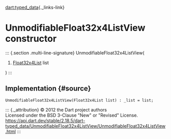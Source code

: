 [dart:typed\_data](../../dart-typed_data/dart-typed_data-library){._links-link}

UnmodifiableFloat32x4ListView constructor
=========================================

::: {.section .multi-line-signature}
UnmodifiableFloat32x4ListView(

1.  [Float32x4List](../float32x4list-class) list

)
:::

Implementation {#source}
--------------

``` {.language-dart data-language="dart"}
UnmodifiableFloat32x4ListView(Float32x4List list) : _list = list;
```

::: {._attribution}
© 2012 the Dart project authors\
Licensed under the BSD 3-Clause \"New\" or \"Revised\" License.\
<https://api.dart.dev/stable/2.18.5/dart-typed_data/UnmodifiableFloat32x4ListView/UnmodifiableFloat32x4ListView.html>
:::
